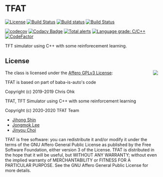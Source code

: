 # TFAT

[![License](https://img.shields.io/badge/Licence-AGPLv3-blue.svg)](https://github.com/snowapril/TFAT/blob/master/LICENSE) [![Build Status](https://travis-ci.org/Snowapril/TFAT.svg?branch=master)](https://travis-ci.org/snowapril/tfat/branches) [![Build status](https://ci.appveyor.com/api/projects/status/2jeps78ji79d07f7?svg=true)](https://ci.appveyor.com/project/Snowapril/tfat) [![Build Status](https://dev.azure.com/sinjihng/sinjihng/_apis/build/status/Snowapril.TFAT?branchName=master)](https://dev.azure.com/sinjihng/sinjihng/_build/latest?definitionId=3&branchName=master)

[![codecov](https://codecov.io/gh/Snowapril/TFAT/branch/master/graph/badge.svg)](https://codecov.io/gh/Snowapril/TFAT) [![Codacy Badge](https://api.codacy.com/project/badge/Grade/2b31a40d9ea24ae9949289360298404e)](https://www.codacy.com/manual/utilForever/baba-is-auto?utm_source=github.com&amp;utm_medium=referral&amp;utm_content=utilForever/baba-is-auto&amp;utm_campaign=Badge_Grade) [![Total alerts](https://img.shields.io/lgtm/alerts/g/Snowapril/TFAT.svg?logo=lgtm&logoWidth=18)](https://lgtm.com/projects/g/Snowapril/TFAT/alerts/) [![Language grade: C/C++](https://img.shields.io/lgtm/grade/cpp/g/Snowapril/TFAT.svg?logo=lgtm&logoWidth=18)](https://lgtm.com/projects/g/Snowapril/TFAT/context:cpp) [![CodeFactor](https://www.codefactor.io/repository/github/snowapril/tfat/badge)](https://www.codefactor.io/repository/github/snowapril/tfat)

TFT simulator using C++ with some reinforecement learning.

## License

<img align="right" src="http://opensource.org/trademarks/opensource/OSI-Approved-License-100x137.png">

The class is licensed under the [Affero GPLv3 License](https://opensource.org/licenses/AGPL-3.0):

TFAT is based on part of baba-is-auto's code

Copyright (c) 2019-2019 Chris Ohk

TFAT, TFT Simulator using C++ with some reinforcement learning

Copyright (c) 2020-2020 TFAT Team

  * [Jihong Shin](https://github.com/snowapril)
  * [Jongmok Lee](https://github.com/lijm1358)
  * [Jinyou Choi](https://github.com/khujin)

TFAT is free software: you can redistribute it and/or modify it under the terms of the GNU Affero General Public License as published by the Free Software Foundation, either version 3 of the License. TFAT is distributed in the hope that it will be useful, but WITHOUT ANY WARRANTY; without even the implied warranty of MERCHANTABILITY or FITNESS FOR A PARTICULAR PURPOSE. See the GNU Affero General Public License for more details.
